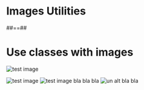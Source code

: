 <!-- .slide: class="transition" -->

# Images Utilities

##==##

# Use classes with images

![](./assets/images/jf.jpg 'test image')

![](./assets/images/jf.jpg 'test image')<!-- .element: class="speaker" -->
![](./assets/images/jf.jpg 'test image')
bla bla bla ![un alt](./assets/images/jf.jpg 'test image') bla bla
